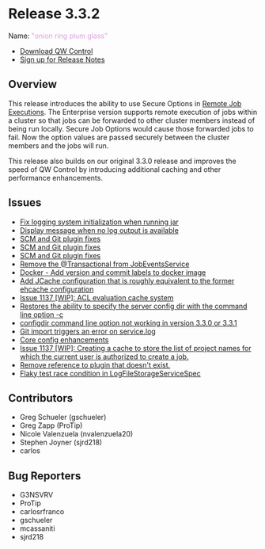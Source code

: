 # Release 3.3.2

Name: <span style="color: plum"><span class="glyphicon glyphicon-glass"></span> "onion ring plum glass"</span>

- [Download QW Control](https://download.qwcontrol.com/)
- [Sign up for Release Notes](https://www.qwcontrol.com/release-notes-signup)

## Overview
This release introduces the ability to use Secure Options in [Remote Job Executions](https://docs.qwcontrol.com/docs/administration/configuration/remote-job-execution.html).  The Enterprise version supports remote execution of jobs within a cluster so that jobs can be forwarded to other cluster members instead of being run locally.  Secure Job Options would cause those forwarded jobs to fail.  Now the option values are passed securely between the cluster members and the jobs will run.  

This release also builds on our original 3.3.0 release and improves the speed of QW Control by introducing additional caching and other performance enhancements.


## Issues

* [Fix logging system initialization when running jar](https://github.com/qwcontrol/qwcontrol/pull/6369)
* [Display message when no log output is available](https://github.com/qwcontrol/qwcontrol/pull/6356)
* [SCM and Git plugin fixes](https://github.com/qwcontrol/qwcontrol/pull/6353)
* [SCM and Git plugin fixes](https://github.com/qwcontrol/qwcontrol/pull/6350)
* [SCM and Git plugin fixes](https://github.com/qwcontrol/qwcontrol/issues/6349)
* [Remove the @Transactional from JobEventsService](https://github.com/qwcontrol/qwcontrol/pull/6347)
* [Docker - Add version and commit labels to docker image](https://github.com/qwcontrol/qwcontrol/pull/6342)
* [Add JCache configuration that is roughly equivalent to the former ehcache configuration](https://github.com/qwcontrol/qwcontrol/pull/6339)
* [Issue 1137 \[WIP\]: ACL evaluation cache system](https://github.com/qwcontrol/qwcontrol/pull/6331)
* [Restores the ability to specify the server config dir with the command line option -c](https://github.com/qwcontrol/qwcontrol/pull/6329)
* [configdir command line option not working in version 3.3.0 or 3.3.1](https://github.com/qwcontrol/qwcontrol/issues/6327)
* [Git import triggers an error on service.log](https://github.com/qwcontrol/qwcontrol/issues/6310)
* [Core config enhancements](https://github.com/qwcontrol/qwcontrol/pull/6301)
* [Issue 1137 \[WIP\]: Creating a cache to store the list of project names for which the current user is authorized to create a job.](https://github.com/qwcontrol/qwcontrol/pull/6298)
* [Remove reference to plugin that doesn't exist.](https://github.com/qwcontrol/qwcontrol/pull/6297)
* [Flaky test race condition in LogFileStorageServiceSpec](https://github.com/qwcontrol/qwcontrol/pull/6285)

## Contributors

* Greg Schueler (gschueler)
* Greg Zapp (ProTip)
* Nicole Valenzuela (nvalenzuela20)
* Stephen Joyner (sjrd218)
* carlos

## Bug Reporters

* G3NSVRV
* ProTip
* carlosrfranco
* gschueler
* mcassaniti
* sjrd218
